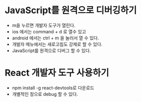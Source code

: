 # JavaScript를 원격으로 디버깅하기

- m을 누르면 개발자 도구가 열린다.
- ios 에서는 command + d 로 열수 있고
- android 에서는 ctrl + m 을 눌러서 열 수 있다.
- 개발자 메뉴에서는 새로고침도 강제로 할 수 있다.
- JavaScript를 원격으로 디버그 할 수 있다.

# React 개발자 도구 사용하기

- npm install -g react-devtools로 다운로드
- 개별적인 창으로 debug 할 수 있다.

